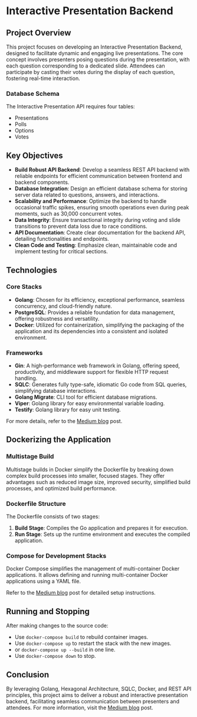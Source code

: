 # Interactive Presentation Backend

## Project Overview

This project focuses on developing an Interactive Presentation Backend, designed to facilitate dynamic and engaging live presentations. The core concept involves presenters posing questions during the presentation, with each question corresponding to a dedicated slide. Attendees can participate by casting their votes during the display of each question, fostering real-time interaction.

### Database Schema

The Interactive Presentation API requires four tables:

- Presentations
- Polls
- Options
- Votes

## Key Objectives

- **Build Robust API Backend**: Develop a seamless REST API backend with reliable endpoints for efficient communication between frontend and backend components.
- **Database Integration**: Design an efficient database schema for storing server data related to questions, answers, and interactions.
- **Scalability and Performance**: Optimize the backend to handle occasional traffic spikes, ensuring smooth operations even during peak moments, such as 30,000 concurrent votes.
- **Data Integrity**: Ensure transactional integrity during voting and slide transitions to prevent data loss due to race conditions.
- **API Documentation**: Create clear documentation for the backend API, detailing functionalities and endpoints.
- **Clean Code and Testing**: Emphasize clean, maintainable code and implement testing for critical sections.

## Technologies

### Core Stacks

- **Golang**: Chosen for its efficiency, exceptional performance, seamless concurrency, and cloud-friendly nature.
- **PostgreSQL**: Provides a reliable foundation for data management, offering robustness and versatility.
- **Docker**: Utilized for containerization, simplifying the packaging of the application and its dependencies into a consistent and isolated environment.

### Frameworks

- **Gin**: A high-performance web framework in Golang, offering speed, productivity, and middleware support for flexible HTTP request handling.
- **SQLC**: Generates fully type-safe, idiomatic Go code from SQL queries, simplifying database interactions.
- **Golang Migrate**: CLI tool for efficient database migrations.
- **Viper**: Golang library for easy environmental variable loading.
- **Testify**: Golang library for easy unit testing.

For more details, refer to the [Medium blog](https://medium.com/@alefewyimer2/golang-hexagonal-architecture-sqlc-docker-gin-rest-api-interactive-presentation-787bb635080d) post.

## Dockerizing the Application

### Multistage Build

Multistage builds in Docker simplify the Dockerfile by breaking down complex build processes into smaller, focused stages. They offer advantages such as reduced image size, improved security, simplified build processes, and optimized build performance.

### Dockerfile Structure

The Dockerfile consists of two stages:

1. **Build Stage**: Compiles the Go application and prepares it for execution.
2. **Run Stage**: Sets up the runtime environment and executes the compiled application.

### Compose for Development Stacks

Docker Compose simplifies the management of multi-container Docker applications. It allows defining and running multi-container Docker applications using a YAML file.

Refer to the [Medium blog](https://medium.com/@alefewyimer2/golang-hexagonal-architecture-sqlc-docker-gin-rest-api-interactive-presentation-787bb635080d) post for detailed setup instructions.

## Running and Stopping

After making changes to the source code:

- Use `docker-compose build` to rebuild container images.
- Use `docker-compose up` to restart the stack with the new images.
- or `docker-compose up --build` in one line.
- Use `docker-compose down` to stop.

## Conclusion

By leveraging Golang, Hexagonal Architecture, SQLC, Docker, and REST API principles, this project aims to deliver a robust and interactive presentation backend, facilitating seamless communication between presenters and attendees. For more information, visit the [Medium blog](https://medium.com/@alefewyimer2/golang-hexagonal-architecture-sqlc-docker-gin-rest-api-interactive-presentation-787bb635080d) post.
